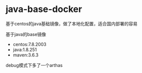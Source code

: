 # java-base-docker

基于centos的java基础镜像，做了本地化配置，适合国内部署的容易


基于java的base镜像

- centos:7.8.2003
- java:1.8.251
- maven:3.6.3

debug模式下多了一个arthas
